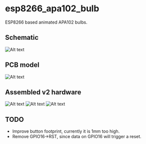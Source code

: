 # esp8266_apa102_bulb
ESP8266 based animated APA102 bulbs.

## Schematic ##

![Alt text](/../media/v3.1_schematic.png?raw=true "v3.1: Schematic")


## PCB model ##

![Alt text](/../media/v2_3d_model.png?raw=true "v2: 3D model of the PCB")


## Assembled v2 hardware ##

![Alt text](/../media/v2_95pct_assembled.jpg?raw=true "v2: 95% assembled")
![Alt text](/../media/v2_running.jpg?raw=true "v2: Assembled and running over WiFi")
![Alt text](/../media/v2_hanging.jpg?raw=true "v2: Hanging and running over WiFi")

## TODO
 * Improve button footprint, currently it is 1mm too high.
 * Remove GPIO16->RST, since data on GPIO16 will trigger a reset.
